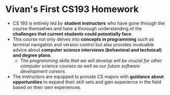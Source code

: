 # Vivan's First CS193 Homework
- CS 193 is entirely led by **student instructors** who have gone through the course themselves and have a thorough understanding of the **challenges that current students could potentially face**.
- This course not only delves into **concepts in programming** such as terminal navigation and version control but also provides invaluable advice about **computer science interviews (behavioral and technical) and degree plans**.
  - _The programming skills that we will develop will be crucial for other computer science courses as well as our future software development careers._
- The instructors are equipped to provide CS majors with **guidance about opportunities** to expand their skill sets and gain experience in the field based on their own experiences.
